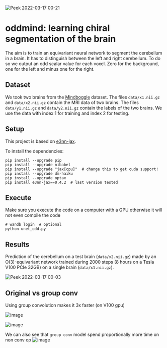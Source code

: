 ![Peek 2022-03-17 00-21](https://user-images.githubusercontent.com/333780/158736611-87eae726-c7d2-4d10-868d-34e6305740a2.gif)
# oddmind: learning chiral segmentation of the brain

The aim is to train an equivariant neural network to segment the cerebellum in a brain.
It has to distinguish between the left and right cerebellum.
To do so we output an odd scalar value for each voxel.
Zero for the background, one for the left and minus one for the right.

## Dataset

We took two brains from the [Mindboggle](https://mindboggle.info/) dataset.
The files `data/x1.nii.gz` and `data/x2.nii.gz` contain the MRI data of two brains.
The files `data/y1.nii.gz` and `data/y2.nii.gz` contain the labels of the two brains.
We use the data with index 1 for training and index 2 for testing.

## Setup

This project is based on [e3nn-jax](https://github.com/e3nn/e3nn-jax).

To install the dependencies:

```
pip install --upgrade pip
pip install --upgrade nibabel
pip install --upgrade "jax[cpu]"  # change this to get cuda support!
pip install --upgrade dm-haiku
pip install --upgrade optax
pip install e3nn-jax==0.4.2  # last version tested
```

## Execute

Make sure you execute the code on a computer with a GPU otherwise it will not even compile the code
```
# wandb login  # optional
python unet_odd.py
```

## Results
Prediction of the cerebellum on a test brain (`data/x2.nii.gz`) made by an O(3)-equivariant network trained during 2000 steps (8 hours on a Tesla V100 PCIe 32GB) on a single brain (`data/x1.nii.gz`).

![Peek 2022-03-17 00-03](https://user-images.githubusercontent.com/333780/158734792-731a2861-2e6e-494c-938d-5239097d6133.gif)

## Original vs group conv
Using group convolution makes it 3x faster (on V100 gpu)

![image](https://user-images.githubusercontent.com/333780/159789326-fb24426e-4c54-47ec-b878-e8019dde9b5c.png)

![image](https://user-images.githubusercontent.com/333780/159776045-ebc16228-8254-4978-850d-ff72c720c9fa.png)

We can also see that `group conv` model spend proportionally more time on non conv op
![image](https://user-images.githubusercontent.com/333780/159776832-40560dd5-af44-4700-85ab-2746f878d2ef.png)
